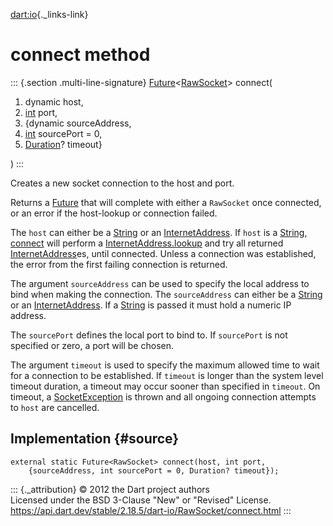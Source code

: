 [dart:io](../../dart-io/dart-io-library){._links-link}

connect method
==============

::: {.section .multi-line-signature}
[Future](../../dart-async/future-class)\<[RawSocket](../rawsocket-class)\>
connect(

1.  dynamic host,
2.  [int](../../dart-core/int-class) port,
3.  {dynamic sourceAddress,
4.  [int](../../dart-core/int-class) sourcePort = 0,
5.  [Duration](../../dart-core/duration-class)? timeout}

)
:::

Creates a new socket connection to the host and port.

Returns a [Future](../../dart-async/future-class) that will complete
with either a `RawSocket` once connected, or an error if the host-lookup
or connection failed.

The `host` can either be a [String](../../dart-core/string-class) or an
[InternetAddress](../internetaddress-class). If `host` is a
[String](../../dart-core/string-class), [connect](connect) will perform
a [InternetAddress.lookup](../internetaddress/lookup) and try all
returned [InternetAddress](../internetaddress-class)es, until connected.
Unless a connection was established, the error from the first failing
connection is returned.

The argument `sourceAddress` can be used to specify the local address to
bind when making the connection. The `sourceAddress` can either be a
[String](../../dart-core/string-class) or an
[InternetAddress](../internetaddress-class). If a
[String](../../dart-core/string-class) is passed it must hold a numeric
IP address.

The `sourcePort` defines the local port to bind to. If `sourcePort` is
not specified or zero, a port will be chosen.

The argument `timeout` is used to specify the maximum allowed time to
wait for a connection to be established. If `timeout` is longer than the
system level timeout duration, a timeout may occur sooner than specified
in `timeout`. On timeout, a [SocketException](../socketexception-class)
is thrown and all ongoing connection attempts to `host` are cancelled.

Implementation {#source}
--------------

``` {.language-dart data-language="dart"}
external static Future<RawSocket> connect(host, int port,
    {sourceAddress, int sourcePort = 0, Duration? timeout});
```

::: {._attribution}
© 2012 the Dart project authors\
Licensed under the BSD 3-Clause \"New\" or \"Revised\" License.\
<https://api.dart.dev/stable/2.18.5/dart-io/RawSocket/connect.html>
:::
